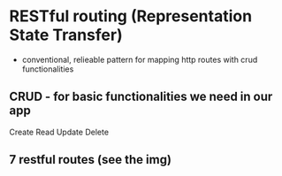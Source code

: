 # RESTful routing (Representation State Transfer)

- conventional, relieable pattern for mapping http routes with crud functionalities

## CRUD - for basic functionalities we need in our app
Create
Read
Update
Delete

## 7 restful routes (see the img)

